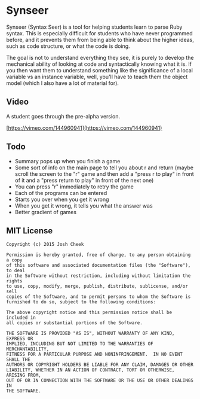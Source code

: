 # Synseer

Synseer (Syntax Seer) is a tool for helping students learn to parse Ruby syntax.
This is especially difficult for students who have never programmed before,
and it prevents them from being able to think about the higher ideas,
such as code structure, or what the code is doing.

The goal is not to understand everything they see,
it is purely to develop the mechanical ability of
looking at code and syntactically knowing what it is.
If you then want them to understand something like
the significance of a local variable vs an instance variable,
well, you'll have to teach them the object model
(which I also have a lot of material for).


## Video

A student goes through the pre-alpha version.

[https://vimeo.com/144960941](https://vimeo.com/144960941)


## Todo

* Summary pops up when you finish a game
* Some sort of info on the main page to tell you about r and return (maybe scroll the screen to the "r" game and then add a "press r to play" in front of it and a "press return to play" in front of the next one)
* You can press "r" immediately to retry the game
* Each of the programs can be entered
* Starts you over when you get it wrong
* When you get it wrong, it tells you what the answer was
* Better gradient of games


## MIT License

```
Copyright (c) 2015 Josh Cheek

Permission is hereby granted, free of charge, to any person obtaining a copy
of this software and associated documentation files (the "Software"), to deal
in the Software without restriction, including without limitation the rights
to use, copy, modify, merge, publish, distribute, sublicense, and/or sell
copies of the Software, and to permit persons to whom the Software is
furnished to do so, subject to the following conditions:

The above copyright notice and this permission notice shall be included in
all copies or substantial portions of the Software.

THE SOFTWARE IS PROVIDED "AS IS", WITHOUT WARRANTY OF ANY KIND, EXPRESS OR
IMPLIED, INCLUDING BUT NOT LIMITED TO THE WARRANTIES OF MERCHANTABILITY,
FITNESS FOR A PARTICULAR PURPOSE AND NONINFRINGEMENT.  IN NO EVENT SHALL THE
AUTHORS OR COPYRIGHT HOLDERS BE LIABLE FOR ANY CLAIM, DAMAGES OR OTHER
LIABILITY, WHETHER IN AN ACTION OF CONTRACT, TORT OR OTHERWISE, ARISING FROM,
OUT OF OR IN CONNECTION WITH THE SOFTWARE OR THE USE OR OTHER DEALINGS IN
THE SOFTWARE.
```
